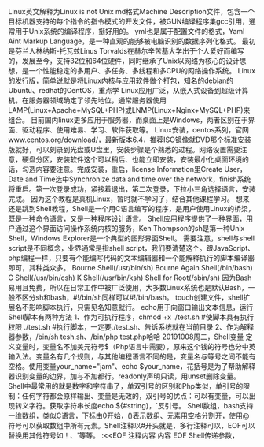 Linux英文解释为Linux is not Unix
md格式Machine Description文件，包含一个目标机器支持的每个指令的指令模式的开发文件，被GUN编译程序集gcc引用，通常用于Unix系统的编译程序，挺好用的。
yml也是属于配置文件的格式，Yaml Aint Markup Language，是一种直观的能够被电脑识别的数据序列化格式。
最初是芬兰人林纳斯-托瓦兹Linus Torvalds在赫尔辛苦基大学出于个人爱好而编写的，发展至今，支持32位和64位硬件，同时继承了Unix以网络为核心的设计思想，是一个性能稳定的多用户、多任务、多线程和多CPU的网络操作系统。
Linux的发行版，简单说就是将Linux内核与应用软件做个打包，知名的debian的Ubuntu、redhat的CentOS，重点学
Linux应用广泛，从嵌入式设备到超级计算机，在服务器领域确定了领先地位，通常服务器使用LAMP(Linux+Apache+MySQL+PHP)或LNMP(Linux+Nginx+MySQL+PHP)来组合。
目前国内linux更多应用于服务器，而桌面上是Windows，两者区别在于界面、驱动程序、使用难易、学习、软件获取等。
Linux安装，centos系列，官网www.centos.org/download/，最新版本6.4，推荐ISO镜像就DVD那个标准安装版就好，可以刻录到光盘或U盘里，安装步骤是个熟悉的过程。网络设置需要注意，硬盘分区，安装软件这个可以稍后、也能立即安装，安装最小化桌面环境的话，勾选内容要注意。完成安装，重启，license Information里Create User，Date and Time选中Synchronize data and time over the network，finish系统将重启。第一次登录成功，紧接着退出，第二次登录，下拉小三角选择语言，安装完成。
因为这个教程是真机Linux，暂时就不学习了，结合其他课程学习。
想来还是跳到Shell教程，Shell是一个用C语言编写的程序，是用户使用Linux的桥梁，既是一种命令语言，又是一种程序设计语言。
Shell应用程序提供了一种界面，用户通过这个界面访问操作系统内核的服务，Ken Thompson的sh是第一种Unix Shell，Windows Explorer是一个典型的图形界面Shell。
需要注意，shell与shell script是不同概念，业界通常是指shell script，我们要清楚这个。跟JavaScript、php编程一样，只要有个能编写代码的文本编辑器和一个能解释执行的脚本编译器即可，其种类众多。
    Bourne Shell(/usr/bin/sh)
    Bourne Again Shell(/bin/bash)
    C Shell(/usr/bin/csh)
    K Shell(/usr/bin/ksh)
    Shell for Root(/sbin/sh)
因为Bash易用且免费，所以在日常工作中被广泛使用，大多数Linux系统也是默认Bash，一般不区分sh和bash，#!/bin/sh同样可以#!/bin/bash。
touch创建文件，shell扩展名不影响脚本执行，只需见名知意就行。
echo用于向窗口输出文本信息，运行Shell脚本有两种方法
    1、作为可执行程序，chmod +x ./test.sh #使脚本具有执行权限
    ./test.sh #执行脚本，一定要./test.sh、告诉系统就在当前目录
    2、作为解释器参数，/bin/sh tesh.sh、/bin/php test.php哈哈
20191008周二，Shell变量
定义变量时，变量名不加美元符号$（Php语言中需要），原来这个钱的符号也分中英输入法。变量名有几个规则，与其他编程语言不同的是，变量名与等号之间不能有空格。使用变量your_name="jam"、echo $your_name，花括号是为了帮助解释器识别变量的边界，加与不加都行。readonly声明只读，用unset删除变量。
Shell中最常用的就是数字和字符串了，单双引号的区别和Php类似，单引号的限制：任何字符都会原样输出、变量是无效的，双引号的优点：可以有变量，可以出现转义字符。获取字符串长度echo ${#string}，`反引号。
Shell数组，bash支持一维数组，类似C语言，下标由0开始，()表示数组、元素用空格分割开，使用@符号可以获取数组中所有元素。Shell注释以#开头就是，多行注释可以，EOF可以替换用其他符号如！、'等等。
    :<<EOF
    注释内容
    内容
    EOF
Shell传递参数，